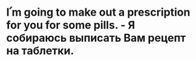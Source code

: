 # I՛m going to make out a prescription for you for some pills. - Я собираюсь выписать Вам рецепт на таблетки.
